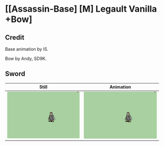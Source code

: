 # [\[Assassin-Base\] \[M\] Legault Vanilla +Bow]

## Credit

Base animation by IS.

Bow by Andy, SD9K.

## Sword

| Still | Animation |
| :---: | :-------: |
| ![Sword still](./Sword_000.png) | ![Sword animation](./Sword.gif) |

